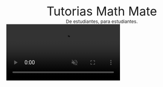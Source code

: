 # 

<div style="text-align: center; font-size: 32px;">
Tutorias Math Mate
</div>

<div style="text-align: center; font-size: 12px;">
De estudiantes, para estudiantes.
</div>




<div style="text-align: center; margin: 0; padding: 0; border: none;">
    <video autoplay muted playsinline style="display: block; margin: 0; padding: 0; border: none;">
        <source src="logo.mp4" type="video/mp4">
        navvvv
    </video>
</div>




